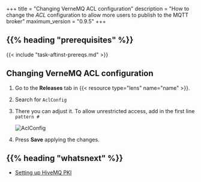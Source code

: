 +++
title =  "Changing VerneMQ ACL configuration"
description = "How to change the _ACL_ configuration to allow more users to publish to the MQTT broker"
maximum_version = "0.9.5"
+++

## {{% heading "prerequisites" %}}

{{< include "task-aftinst-prereqs.md" >}}

<!-- steps -->

## Changing VerneMQ ACL configuration

1. Go to the **Releases** tab in {{< resource type="lens" name="name" >}}.
2. Search for `AclConfig`
3. There you can adjust it. To allow unrestricted access, add in the first line `pattern #`

   ![AclConfig](/images/production-guide/security/vernemq-acl/acl-config.png)

4. Press **Save** applying the changes.

<!-- Optional section; add links to information related to this topic. -->
## {{% heading "whatsnext" %}}

- [Setting up HiveMQ PKI](/docs/production-guide/security/hivemq-rbac/)